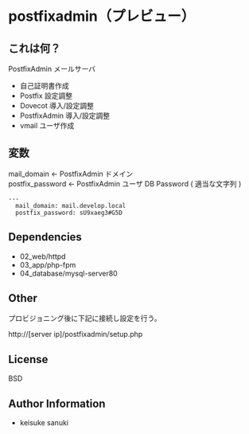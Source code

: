 postfixadmin（プレビュー）
=========

## これは何？

PostfixAdmin メールサーバ

- 自己証明書作成
- Postfix 設定調整
- Dovecot 導入/設定調整
- PostfixAdmin 導入/設定調整
- vmail ユーザ作成

## 変数

mail_domain ← PostfixAdmin ドメイン  
postfix_password ← PostfixAdmin ユーザ DB Password ( 適当な文字列 )  


```
---
  mail_domain: mail.develop.local
  postfix_password: sU9xaeg3#G5D
```


Dependencies
-------

- 02_web/httpd
- 03_app/php-fpm
- 04_database/mysql-server80

Other
-------
プロビジョニング後に下記に接続し設定を行う。  

http://[server ip]/postfixadmin/setup.php

License
-------

BSD

Author Information
------------------

- keisuke sanuki 
